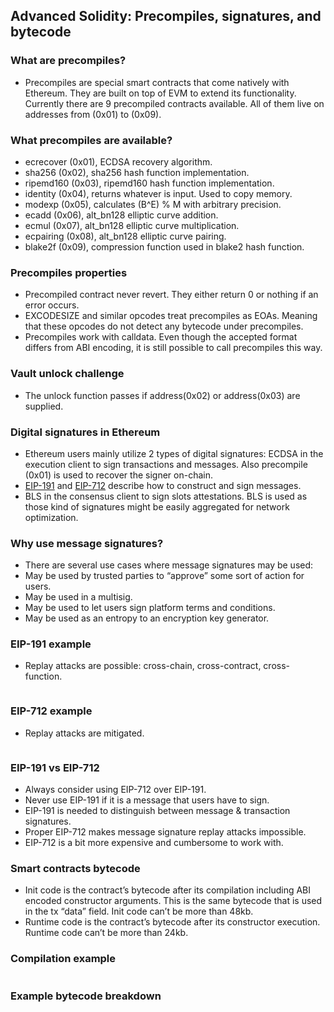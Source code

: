 ## Advanced Solidity: Precompiles, signatures, and bytecode

### What are precompiles?

- Precompiles are special smart contracts that come natively with Ethereum. They are built on top of EVM to extend its functionality. Currently there are 9 precompiled contracts available. All of them live on addresses from (0x01) to (0x09).

### What precompiles are available?

- ecrecover (0x01), ECDSA recovery algorithm.
- sha256 (0x02), sha256 hash function implementation.
- ripemd160 (0x03), ripemd160 hash function implementation.
- identity (0x04), returns whatever is input. Used to copy memory.
- modexp (0x05), calculates (B^E) % M with arbitrary precision.
- ecadd (0x06), alt_bn128 elliptic curve addition.
- ecmul (0x07), alt_bn128 elliptic curve multiplication.
- ecpairing (0x08), alt_bn128 elliptic curve pairing.
- blake2f (0x09), compression function used in blake2 hash function.

### Precompiles properties

- Precompiled contract never revert. They either return 0 or nothing if an error occurs.
- EXCODESIZE and similar opcodes treat precompiles as EOAs. Meaning that these opcodes do not detect any bytecode under precompiles.
- Precompiles work with calldata. Even though the accepted format differs from ABI encoding, it is still possible to call precompiles this way.

### Vault unlock challenge
- The unlock function passes if address(0x02) or address(0x03) are supplied.

### Digital signatures in Ethereum

- Ethereum users mainly utilize 2 types of digital signatures:
ECDSA in the execution client to sign transactions and messages. Also precompile (0x01) is used to recover the signer on-chain.
- [EIP-191](https://eips.ethereum.org/EIPS/eip-191) and [EIP-712](https://eips.ethereum.org/EIPS/eip-712) describe how to construct and sign messages.
- BLS in the consensus client to sign slots attestations. BLS is used as those kind of signatures might be easily aggregated for network optimization.

### Why use message signatures?
- There are several use cases where message signatures may be used:
- May be used by trusted parties to “approve” some sort of action for users.
- May be used in a multisig.
- May be used to let users sign platform terms and conditions.
- May be used as an entropy to an encryption key generator.

### EIP-191 example
- Replay attacks are possible: cross-chain, cross-contract, cross-function.

```solidity
```

### EIP-712 example
- Replay attacks are mitigated.
```solidity
```

### EIP-191 vs EIP-712

- Always consider using EIP-712 over EIP-191.
- Never use EIP-191 if it is a message that users have to sign.
- EIP-191 is needed to distinguish between message & transaction signatures.
- Proper EIP-712 makes message signature replay attacks impossible.
- EIP-712 is a bit more expensive and cumbersome to work with.

### Smart contracts bytecode
- Init code is the contract’s bytecode after its compilation including ABI encoded constructor arguments. This is the same bytecode that is used in the tx “data” field. Init code can’t be more than 48kb.
- Runtime code is the contract’s bytecode after its constructor execution. Runtime code can’t be more than 24kb.

### Compilation example
```solidity
```

### Example bytecode breakdown
```solidity
```
